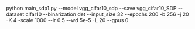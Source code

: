 python main_sdp1.py --model vgg_cifar10_sdp --save vgg_cifar10_SDP --dataset cifar10 --binarization det --input_size 32 --epochs 200 -b 256 -j 20 -K 4 -scale 1000 --lr 0.5 --wd 5e-5 -L 20 --gpus 0